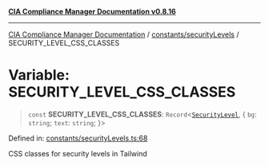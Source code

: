[**CIA Compliance Manager Documentation v0.8.16**](../../../README.md)

***

[CIA Compliance Manager Documentation](../../../modules.md) / [constants/securityLevels](../README.md) / SECURITY\_LEVEL\_CSS\_CLASSES

# Variable: SECURITY\_LEVEL\_CSS\_CLASSES

> `const` **SECURITY\_LEVEL\_CSS\_CLASSES**: `Record`\<[`SecurityLevel`](../../../types/cia/type-aliases/SecurityLevel.md), \{ `bg`: `string`; `text`: `string`; \}\>

Defined in: [constants/securityLevels.ts:68](https://github.com/Hack23/cia-compliance-manager/blob/96f4020424aba8c55d4fe94eddf596babc070968/src/constants/securityLevels.ts#L68)

CSS classes for security levels in Tailwind
